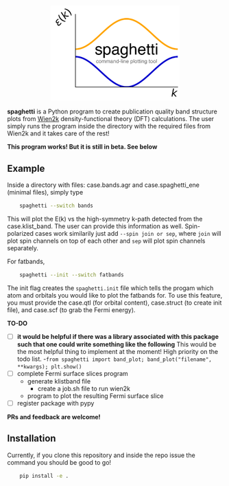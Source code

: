 <p align="center">
<a href="https://github.com/harrisonlabollita/spaghetti">
<img width = "300" src="logo.png" alt="spaghetti"/>
</a>
</p>

**spaghetti** is a Python program to create publication quality band structure plots from [Wien2k](http://susi.theochem.tuwien.ac.at) density-functional theory (DFT) calculations. The user simply runs the program inside the directory with the required files from Wien2k and it takes care of the rest! 

**This program works! But it is still in beta. See below**

## Example
Inside a directory with files: case.bands.agr and case.spaghetti\_ene (minimal files), simply type

```bash
	spaghetti --switch bands
```
This will plot the E(k) vs the high-symmetry k-path detected from the case.klist\_band. The user can provide this information as well. Spin-polarized cases work similarily just add ``--spin join or sep``, where ``join`` will plot spin channels on top of each other and ``sep`` will plot spin channels separately.


For fatbands,

```bash
	spaghetti --init --switch fatbands
```
The init flag creates the ``spaghetti.init`` file which tells the progam which atom and orbitals you would like to plot the fatbands for. To use this feature, you must provide the case.qtl (for orbital content), case.struct (to create init file), and case.scf (to grab the Fermi energy).


**TO-DO**
- [ ] **it would be helpful if there was a library associated with this package such that one could write something like the following**
This would be the most helpful thing to implement at the moment! High priority on the todo list.
	-``from spaghetti import band_plot; band_plot("filename", **kwargs); plt.show()``
- [ ] complete Fermi surface slices program
	- generate klistband file
        - create a job.sh file to run wien2k
	- program to plot the resulting Fermi surface slice
- [ ] register package with pypy

**PRs and feedback are welcome!**

## Installation

Currently, if you clone this repository and inside the repo issue the command you should be good to go!

```bash
    pip install -e .
```
